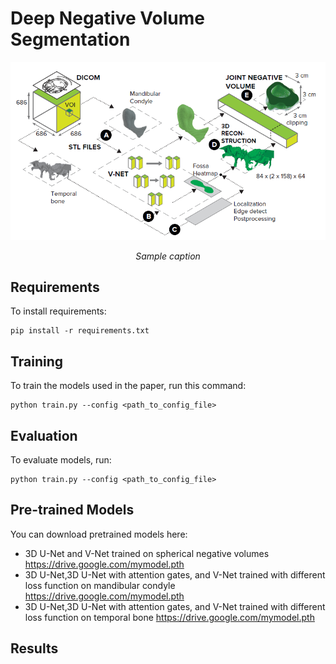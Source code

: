 # Deep Negative Volume Segmentation

<p align="center">
<img src="img/pipeline.png" alt>

</p>
<p align="center">
<em>Sample caption</em>
</p>

## Requirements

To install requirements:

```setup
pip install -r requirements.txt
```
## Training

To train the models used in the paper, run this command:

```train
python train.py --config <path_to_config_file>
```

## Evaluation

To evaluate models, run:

```eval
python train.py --config <path_to_config_file>
```

## Pre-trained Models

You can download pretrained models here:

- 3D U-Net and V-Net trained on spherical negative volumes https://drive.google.com/mymodel.pth 
- 3D U-Net,3D U-Net with attention gates, and V-Net trained with different loss function on mandibular condyle https://drive.google.com/mymodel.pth 
- 3D U-Net,3D U-Net with attention gates, and V-Net trained with different loss function on temporal bone https://drive.google.com/mymodel.pth 

## Results


